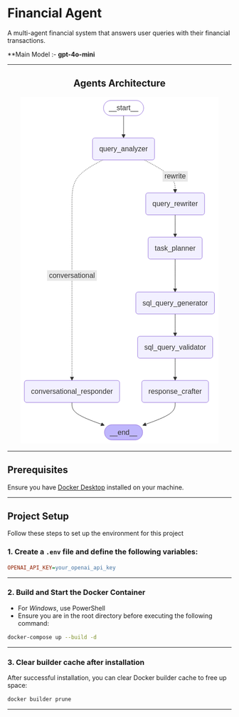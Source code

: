 # **Financial Agent**
A multi-agent financial system that answers user queries with their financial transactions.

**Main Model :- **gpt-4o-mini**

---

<div style="text-align:center;">
    <h2>Agents Architecture</h2>
    <img src="./assets/graph_visualization.png" alt="Graph Structure">
</div>

---

## **Prerequisites**
Ensure you have [Docker Desktop](https://www.docker.com/products/docker-desktop/) installed on your machine. 

---

## **Project Setup**
Follow these steps to set up the environment for this project

### **1. Create a `.env` file and define the following variables:**
```ini
OPENAI_API_KEY=your_openai_api_key
```

---

### **2. Build and Start the Docker Container**
- For *Windows*, use PowerShell
- Ensure you are in the root directory before executing the following command:
```bash
docker-compose up --build -d
```

---

### **3. Clear builder cache after installation**
After successful installation, you can clear Docker builder cache to free up space:
```bash
docker builder prune
```

---